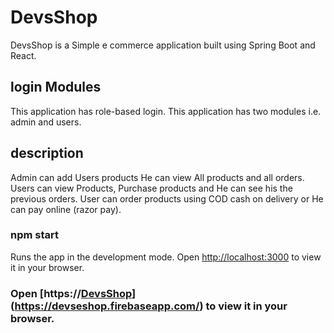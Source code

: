 # DevsShop 

DevsShop is a Simple e commerce application built using Spring Boot and React.

## login Modules

This application has role-based login. This application has two modules i.e. admin and users.

## description 

Admin can add Users products He can view All products and all orders.
Users can view Products, Purchase products and He can see his the previous orders.
User can order products using COD cash on delivery or He can pay online (razor pay).

### npm start
Runs the app in the development mode.
Open [http://localhost:3000](http://localhost:3000) to view it in your browser.

### Open [https://[DevsShop](https://devseshop.web.app/)](https://devseshop.firebaseapp.com/) to view it in your browser.


